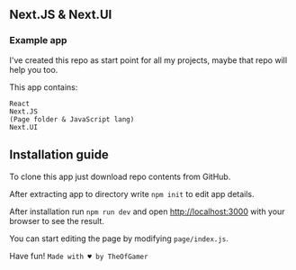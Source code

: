 ## Next.JS & Next.UI 
### Example app

I've created this repo as start point for all my projects, maybe that repo will help you too.

This app contains:
```
React
Next.JS 
(Page folder & JavaScript lang)
Next.UI
```

## Installation guide
To clone this app just download repo contents from GitHub.

After extracting app to directory write
 `npm init` to edit app details.

After installation run `npm run dev` and open [http://localhost:3000](http://localhost:3000) with your browser to see the result.

You can start editing the page by modifying `page/index.js`. 

Have fun!
`Made with ♥ by TheOfGamer`